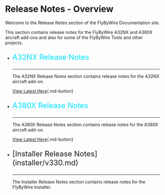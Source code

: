 # Release Notes - Overview

Welcome to the Release Notes section of the FlyByWire Documentation site.

This section contains release notes for the FlyByWire A32NX and A380X aircraft add-ons and also 
for some of the FlyByWire Tools and other projects.

<div class="grid cards" markdown>

- <p style="font-size:24px; color:#00E0FE;">A32NX Release Notes</p>

    ---

    The A32NX Release Notes section contains release notes for the A32NX aircraft add-on.

    [View Latest Here](a32nx/v0120.md){.md-button}

- <p style="font-size:24px; color:#00E0FE;">A380X Release Notes</p>

    ---

    The A380X Release Notes section contains release notes for the A380X aircraft add-on.

    [View Latest Here](a380x/v0120){.md-button}


- <p style="font-size:24px;">[Installer Release Notes](installer/v330.md)</p>

    ---

    The Installer Release Notes section contains release notes for the FlyByWire Installer.